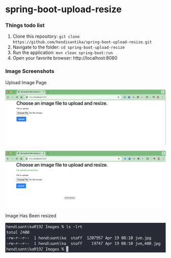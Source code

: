 # spring-boot-upload-resize

### Things todo list

1. Clone this repository: `git clone https://github.com/hendisantika/spring-boot-upload-resize.git`
2. Navigate to the folder: `cd spring-boot-upload-resize`
3. Run the application: `mvn clean spring-boot:run`
4. Open your favorite browser: http://localhost:8080

### Image Screenshots

Upload Image Page

![Upload Image Page](img/upload1.png "Upload Image Page")

![Upload Image Page](img/upload.png "Upload Image Page")

Image Has Been resized

![Image Has Been resized](img/resized.png "Image Has Been resized")

